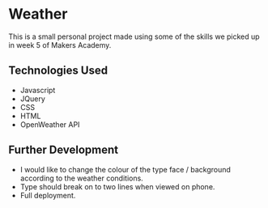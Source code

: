# Weather

This is a small personal project made using some of the skills we picked up in week 5 of Makers Academy.

## Technologies Used
- Javascript
- JQuery
- CSS
- HTML
- OpenWeather API

## Further Development

- I would like to change the colour of the type face / background according to the weather conditions.
- Type should break on to two lines when viewed on phone.
- Full deployment.
